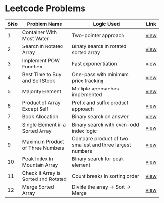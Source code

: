 # Leetcode Problems

SNo | Problem Name | Logic Used | Link |
----|--------------|------------|------|
1 | Container With Most Water | Two-pointer approach | [view](11_Container_With_Most_water/main.cpp)
2 | Search in Rotated Array | Binary search in rotated sorted array | [view](33_Search_in_RotatedArray/main.cpp)
3 | Implement POW Function | Fast exponentiation | [view](50_POW/main.cpp)
4 | Best Time to Buy and Sell Stock | One-pass with minimum price tracking | [view](121_Buy_and_Sell_Stock/main.cpp)
5 | Majority Element | Multiple approaches implemented | [view](169_Majority_Element/README.md)
6 | Product of Array Except Self | Prefix and suffix product approach | [view](238_Product_of_arr_except_itself/main.cpp)
7 | Book Allocation | Binary search on answer | [view](410_BookAllocation/main.cpp)
8 | Single Element in a Sorted Array | Binary search with even-odd index logic | [view](540_Single_Element_in_a_Sorted_Array/main.cpp)
9 | Maximum Product of Three Numbers | Compare product of two smallest and three largest numbers | [view](628_Maximum_Product_of_Three_Numbers/main.cpp)
10 | Peak Index in Mountain Array | Binary search for peak element | [view](852_Peak_index_in_Mountain_arr/main.cpp)
11 | Check if Array is Sorted and Rotated | Count breaks in sorting order | [view](1752_Check_If_Array_is_sorted_and_Rotated/main.cpp)
12 | Merge Sorted Array | Divide the array → Sort → Merge | [view](88_Merge_Sorted_Array/main.cpp)
